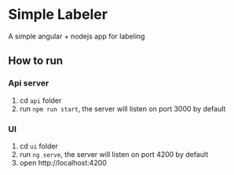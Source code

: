 # Simple Labeler

A simple angular + nodejs app for labeling

## How to run

### Api server
1. cd `api` folder
2. run `npm run start`, the server will listen on port 3000 by default

### UI
1. cd `ui` folder
2. run `ng serve`, the server will listen on port 4200 by default
3. open http://localhost:4200